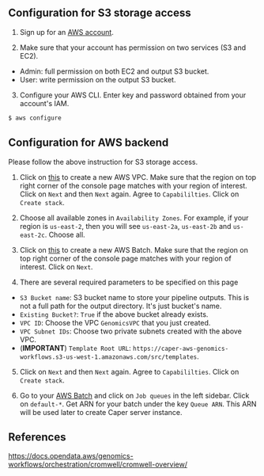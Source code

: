 ## Configuration for S3 storage access

1. Sign up for an [AWS account](https://aws.amazon.com/account/).

2. Make sure that your account has permission on two services (S3 and EC2).
- Admin: full permission on both EC2 and output S3 bucket.
- User: write permission on the output S3 bucket.

3. Configure your AWS CLI. Enter key and password obtained from your account's IAM.
```bash
$ aws configure
```

## Configuration for AWS backend

Please follow the above instruction for S3 storage access.

1. Click on [this](
https://console.aws.amazon.com/cloudformation/home?#/stacks/new?stackName=GenomicsVPC&templateURL=https://aws-quickstart.s3.amazonaws.com/quickstart-aws-vpc/templates/aws-vpc.template.yaml) to create a new AWS VPC. Make sure that the region on top right corner of the console page matches with your region of interest. Click on `Next` and then `Next` again. Agree to `Capabililties`. Click on `Create stack`.

2. Choose all available zones in `Availability Zones`. For example, if your region is `us-east-2`, then you will see `us-east-2a`, `us-east-2b` and  `us-east-2c`. Choose all.

3. Click on [this](https://console.aws.amazon.com/cloudformation/home?#/stacks/new?stackName=gwfcore&templateURL=https://aws-genomics-workflows.s3.amazonaws.com/src/templates/gwfcore/gwfcore-root.template.yaml) to create a new AWS Batch. Make sure that the region on top right corner of the console page matches with your region of interest. Click on `Next`.

4. There are several required parameters to be specified on this page
- `S3 Bucket name`: S3 bucket name to store your pipeline outputs. This is not a full path for the output directory. It's just bucket's name.
- `Existing Bucket?`: `True` if the above bucket already exists.
- `VPC ID`: Choose the VPC `GenomicsVPC` that you just created.
- `VPC Subnet IDs`: Choose two private subnets created with the above VPC.
- (**IMPORTANT**) `Template Root URL`: `https://caper-aws-genomics-workflows.s3-us-west-1.amazonaws.com/src/templates`.

5. Click on `Next` and then `Next` again. Agree to `Capabililties`. Click on `Create stack`.

6. Go to your [AWS Batch](https://console.aws.amazon.com/batch) and click on `Job queues` in the left sidebar. Click on `default-*`. Get ARN for your batch under the key `Queue ARN`. This ARN will be used later to create Caper server instance.



## References

https://docs.opendata.aws/genomics-workflows/orchestration/cromwell/cromwell-overview/
